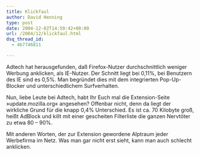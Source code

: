 ```yaml
---
title: Klickfaul
author: David Henning
type: post
date: 2004-12-02T14:59:42+00:00
url: /2004/12/klickfaul.html
dsq_thread_id:
  - 467746811

---
```

Adtech hat herausgefunden, daß Firefox-Nutzer durchschnittlich weniger Werbung anklicken, als IE-Nutzer. Der Schnitt liegt bei 0,11%, bei Benutzern des IE sind es 0,5%. Man begründet dies mit dem integrierten Pop-Up-Blocker und unterschiedlichem Surfverhalten.

Nun, liebe Leute bei Adtech, habt Ihr Euch mal die Extension-Seite »update.mozilla.org« angesehen? Offenbar nicht, denn da liegt der wirkliche Grund für die knapp 0,4% Unterschied. Es ist ca. 70 Kilobyte groß, heißt AdBlock und killt mit einer gescheiten Filterliste die ganzen Nervtöter zu etwa 80 &#8211; 90%.
  
Mit anderen Worten, der zur Extension gewordene Alptraum jeder Werbefirma im Netz. Was man gar nicht erst sieht, kann man auch schlecht anklicken.